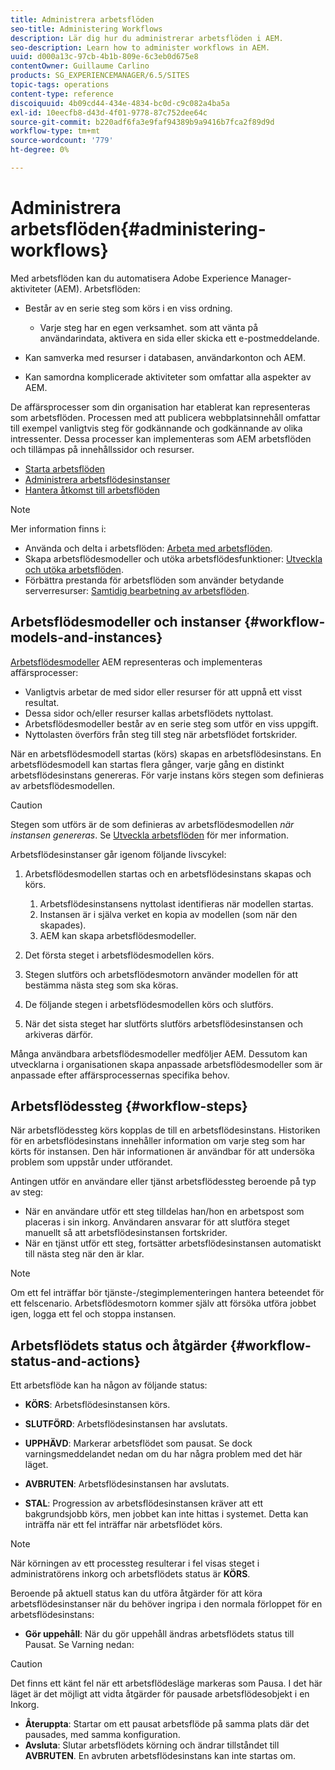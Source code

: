 ```yaml
---
title: Administrera arbetsflöden
seo-title: Administering Workflows
description: Lär dig hur du administrerar arbetsflöden i AEM.
seo-description: Learn how to administer workflows in AEM.
uuid: d000a13c-97cb-4b1b-809e-6c3eb0d675e8
contentOwner: Guillaume Carlino
products: SG_EXPERIENCEMANAGER/6.5/SITES
topic-tags: operations
content-type: reference
discoiquuid: 4b09cd44-434e-4834-bc0d-c9c082a4ba5a
exl-id: 10eecfb8-d43d-4f01-9778-87c752dee64c
source-git-commit: b220adf6fa3e9faf94389b9a9416b7fca2f89d9d
workflow-type: tm+mt
source-wordcount: '779'
ht-degree: 0%

---
```


# Administrera arbetsflöden{#administering-workflows}

Med arbetsflöden kan du automatisera Adobe Experience Manager-aktiviteter (AEM). Arbetsflöden:

* Består av en serie steg som körs i en viss ordning.

   * Varje steg har en egen verksamhet. som att vänta på användarindata, aktivera en sida eller skicka ett e-postmeddelande.

* Kan samverka med resurser i databasen, användarkonton och AEM.
* Kan samordna komplicerade aktiviteter som omfattar alla aspekter av AEM.

De affärsprocesser som din organisation har etablerat kan representeras som arbetsflöden. Processen med att publicera webbplatsinnehåll omfattar till exempel vanligtvis steg för godkännande och godkännande av olika intressenter. Dessa processer kan implementeras som AEM arbetsflöden och tillämpas på innehållssidor och resurser.

* [Starta arbetsflöden](/help/sites-administering/workflows-starting.md)
* [Administrera arbetsflödesinstanser](/help/sites-administering/workflows-administering.md)
* [Hantera åtkomst till arbetsflöden](/help/sites-administering/workflows-managing.md)

>[!NOTE]
>
>Mer information finns i:
>
>* Använda och delta i arbetsflöden: [Arbeta med arbetsflöden](/help/sites-authoring/workflows.md).
>* Skapa arbetsflödesmodeller och utöka arbetsflödesfunktioner: [Utveckla och utöka arbetsflöden](/help/sites-developing/workflows.md).
>* Förbättra prestanda för arbetsflöden som använder betydande serverresurser: [Samtidig bearbetning av arbetsflöden](/help/sites-deploying/configuring-performance.md#concurrent-workflow-processing).
>


## Arbetsflödesmodeller och instanser {#workflow-models-and-instances}

[Arbetsflödesmodeller](/help/sites-developing/workflows.md#model) AEM representeras och implementeras affärsprocesser:

* Vanligtvis arbetar de med sidor eller resurser för att uppnå ett visst resultat.
* Dessa sidor och/eller resurser kallas arbetsflödets nyttolast.
* Arbetsflödesmodeller består av en serie steg som utför en viss uppgift.
* Nyttolasten överförs från steg till steg när arbetsflödet fortskrider.

När en arbetsflödesmodell startas (körs) skapas en arbetsflödesinstans. En arbetsflödesmodell kan startas flera gånger, varje gång en distinkt arbetsflödesinstans genereras. För varje instans körs stegen som definieras av arbetsflödesmodellen.

>[!CAUTION]
>
>Stegen som utförs är de som definieras av arbetsflödesmodellen *när instansen genereras*. Se [Utveckla arbetsflöden](/help/sites-developing/workflows.md#model) för mer information.

Arbetsflödesinstanser går igenom följande livscykel:

1. Arbetsflödesmodellen startas och en arbetsflödesinstans skapas och körs.

   1. Arbetsflödesinstansens nyttolast identifieras när modellen startas.
   1. Instansen är i själva verket en kopia av modellen (som när den skapades).
   1. AEM kan skapa arbetsflödesmodeller.

1. Det första steget i arbetsflödesmodellen körs.
1. Stegen slutförs och arbetsflödesmotorn använder modellen för att bestämma nästa steg som ska köras.
1. De följande stegen i arbetsflödesmodellen körs och slutförs.
1. När det sista steget har slutförts slutförs arbetsflödesinstansen och arkiveras därför.

Många användbara arbetsflödesmodeller medföljer AEM. Dessutom kan utvecklarna i organisationen skapa anpassade arbetsflödesmodeller som är anpassade efter affärsprocessernas specifika behov.

## Arbetsflödessteg {#workflow-steps}

När arbetsflödessteg körs kopplas de till en arbetsflödesinstans. Historiken för en arbetsflödesinstans innehåller information om varje steg som har körts för instansen. Den här informationen är användbar för att undersöka problem som uppstår under utförandet.

Antingen utför en användare eller tjänst arbetsflödessteg beroende på typ av steg:

* När en användare utför ett steg tilldelas han/hon en arbetspost som placeras i sin inkorg. Användaren ansvarar för att slutföra steget manuellt så att arbetsflödesinstansen fortskrider.
* När en tjänst utför ett steg, fortsätter arbetsflödesinstansen automatiskt till nästa steg när den är klar.

>[!NOTE]
>
>Om ett fel inträffar bör tjänste-/stegimplementeringen hantera beteendet för ett felscenario. Arbetsflödesmotorn kommer själv att försöka utföra jobbet igen, logga ett fel och stoppa instansen.

## Arbetsflödets status och åtgärder {#workflow-status-and-actions}

Ett arbetsflöde kan ha någon av följande status:

* **KÖRS**: Arbetsflödesinstansen körs.
* **SLUTFÖRD**: Arbetsflödesinstansen har avslutats.

* **UPPHÄVD**: Markerar arbetsflödet som pausat. Se dock varningsmeddelandet nedan om du har några problem med det här läget.
* **AVBRUTEN**: Arbetsflödesinstansen har avslutats.
* **STAL**: Progression av arbetsflödesinstansen kräver att ett bakgrundsjobb körs, men jobbet kan inte hittas i systemet. Detta kan inträffa när ett fel inträffar när arbetsflödet körs.

>[!NOTE]
>
>När körningen av ett processteg resulterar i fel visas steget i administratörens inkorg och arbetsflödets status är **KÖRS**.

Beroende på aktuell status kan du utföra åtgärder för att köra arbetsflödesinstanser när du behöver ingripa i den normala förloppet för en arbetsflödesinstans:

* **Gör uppehåll**: När du gör uppehåll ändras arbetsflödets status till Pausat. Se Varning nedan:

>[!CAUTION]
>
>Det finns ett känt fel när ett arbetsflödesläge markeras som Pausa. I det här läget är det möjligt att vidta åtgärder för pausade arbetsflödesobjekt i en Inkorg.

* **Återuppta**: Startar om ett pausat arbetsflöde på samma plats där det pausades, med samma konfiguration.
* **Avsluta**: Slutar arbetsflödets körning och ändrar tillståndet till **AVBRUTEN**. En avbruten arbetsflödesinstans kan inte startas om.
